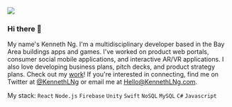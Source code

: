 ![](https://imgur.com/2k6JLNG.png)

### Hi there 👋

My name's Kenneth Ng. I'm a multidisciplinary developer based in the Bay Area buildings apps and games. I've worked on product web portals, consumer social mobile applications, and interactive AR/VR applications. I also love developing business plans, pitch decks, and product strategy plans. Check out my [work](https://kennethlng.com)! If you're interested in connecting, find me on Twitter at [@KennethLNg](https://twitter.com/kennethlng) or email me at [Hello@KennethLNg.com](mailto:hello@kennethlng.com). 

My stack: `React` `Node.js` `Firebase` `Unity` `Swift` `NoSQL` `MySQL` `C#` `Javascript`

<!--
**kennethlng/kennethlng** is a ✨ _special_ ✨ repository because its `README.md` (this file) appears on your GitHub profile.

Here are some ideas to get you started:

- 🔭 I’m currently working on ...
- 🌱 I’m currently learning ...
- 👯 I’m looking to collaborate on ...
- 🤔 I’m looking for help with ...
- 💬 Ask me about ...
- 📫 How to reach me: ...
- 😄 Pronouns: ...
- ⚡ Fun fact: ...
-->
